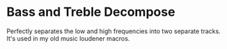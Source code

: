 # Bass and Treble Decompose

Perfectly separates the low and high frequencies into two separate tracks. It's used in my old music loudener macros.

